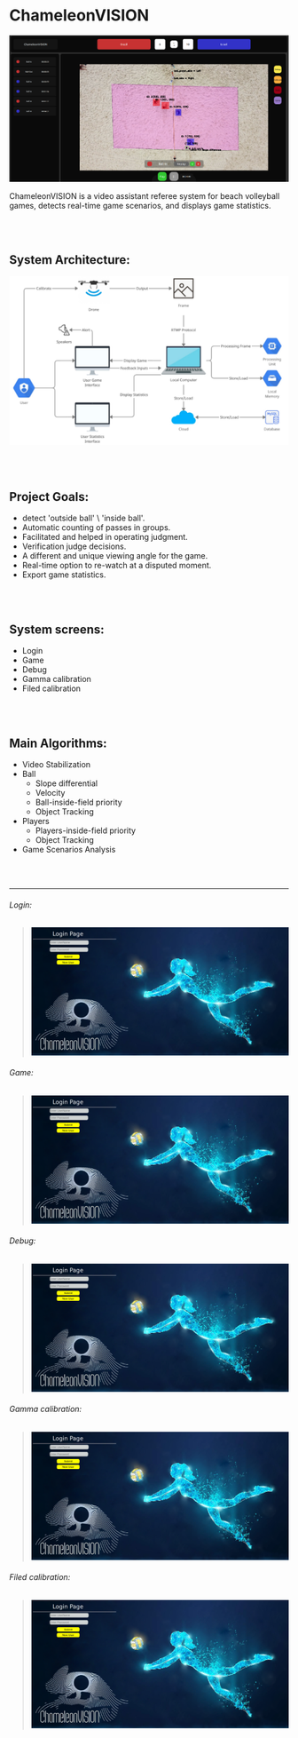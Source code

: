 # ChameleonVISION 
![alt text](/github_images/Main.png)

ChameleonVISION is a video assistant referee system for beach volleyball games, detects real-time game scenarios, and displays game statistics.

<p>
<br />
<br />
</p>

## System Architecture:
![alt text](/github_images/system_architecture.png)

<p>
<br />
<br />
</p>

## Project Goals:
* detect 'outside ball' \ 'inside ball'.
* Automatic counting of passes in groups.
* Facilitated and helped in operating judgment.
* Verification judge decisions.
* A different and unique viewing angle for the game.
* Real-time option to re-watch at a disputed moment.
* Export game statistics. 

<p>
<br />
<br />
</p>

## System screens:
* Login
* Game
* Debug
* Gamma calibration
* Filed calibration


<p>
<br />
<br />
</p>

## Main Algorithms:
* Video Stabilization
* Ball
  - Slope differential
  - Velocity
  - Ball-inside-field priority
  - Object Tracking
* Players
  - Players-inside-field priority
  - Object Tracking
* Game Scenarios Analysis

<p>
<br />
<br />
</p>

_______________________________________________________________________________________________________________

###### Login:
> ![alt text](/github_images/login_screen.png)

###### Game:
> ![alt text](/github_images/login_screen.png)

###### Debug:
> ![alt text](/github_images/login_screen.png)

###### Gamma calibration:
> ![alt text](/github_images/login_screen.png)

###### Filed calibration:
> ![alt text](/github_images/login_screen.png)
